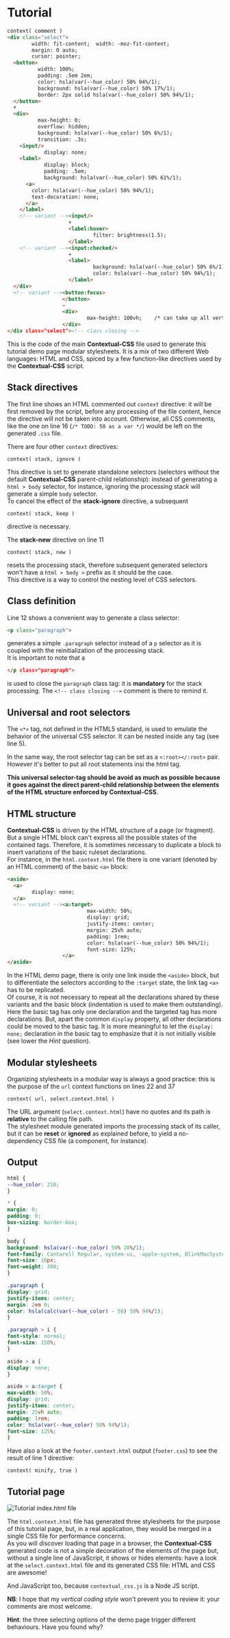 # Tutorial

```html
context( comment )
<div class="select">
        width: fit-content;  width: -moz-fit-content;
        margin: 0 auto;
        cursor: pointer;
  <button>
          width: 100%;
          padding: .5em 2em;
          color: hsla(var(--hue_color) 50% 94%/1);
          background: hsla(var(--hue_color) 50% 17%/1);
          border: 2px solid hsla(var(--hue_color) 50% 94%/1);
  </button>
  +
  <div>
          max-height: 0;
          overflow: hidden;
          background: hsla(var(--hue_color) 50% 6%/1);
          transition: .3s;
    <input/>
            display: none;
    <label>
            display: block;
            padding: .5em;
            background: hsla(var(--hue_color) 50% 61%/1);
      <a>
        color: hsla(var(--hue_color) 50% 94%/1);
        text-decoration: none;
      </a>
    </label>
    <!-- variant --><input/>
                    +
                    <label:hover>
                            filter: brightness(1.5);
                    </label>
    <!-- variant --><input:checked/>
                    +
                    <label>
                            background: hsla(var(--hue_color) 50% 6%/1);
                            color: hsla(var(--hue_color) 50% 94%/1);
                    </label>
  </div>
  <!-- variant --><button:focus>
                  </button>
                  ~
                  <div>
                          max-height: 100vh;    /* can take up all vertical space */
                  </div>
</div class="select"><!-- class closing -->
```

This is the code of the main **Contextual-CSS** file used to generate this tutorial demo page modular stylesheets.
It is a mix of two different Web languages: HTML and CSS, spiced by a few function-like directives used by the **Contextual-CSS** script.


## Stack directives

The first line shows an HTML commented out `context` directive: it will be first removed by the script, before any processing of the file content, hence the directive will not be taken into account. Otherwise, all CSS comments, like the one on line 16 (`/* TODO: 50 as a var */`) would be left on the generated `.css` file.


There are four other `context` directives:
```
context( stack, ignore )
```
This directive is set to generate standalone selectors (selectors without the default **Contextual-CSS** parent-child relationship):
instead of generating a `html > body` selector, for instance, ignoring the processing stack will generate a simple `body` selector.<br/>
To cancel the effect of the __stack-ignore__ directive, a subsequent
```
context( stack, keep )
```
directive is necessary.


The __stack-new__ directive on line 11
```
context( stack, new )
```
resets the processing stack, therefore subsequent generated selectors won't have a `html > body >` prefix as it should be the case.<br/>
This directive is a way to control the nesting level of CSS selectors.


## Class definition

Line 12 shows a convenient way to generate a class selector:
```html
<p class="paragraph">
```
generates a simple `.paragraph` selector instead of a `p` selector as it is coupled with the reinitialization of the processing stack.<br/>
It is important to note that a
```html
</p class="paragraph">
```
is used to close the `paragraph` class tag: it is **mandatory** for the stack processing. The `<!-- class closing -->` comment is there to remind it.


## Universal and root selectors
The `<*>` tag, not defined in the HTML5 standard, is used to emulate the behavior of the universal CSS selector. It can be nested inside any tag (see line 5).

In the same way, the root selector tag can be set as a `<:root></:root>` pair. However it's better to put all root statements insi the html tag.


**This universal selector-tag should be avoid as much as possible because it goes against the direct parent-child relationship between the elements of the HTML structure enforced by Contextual-CSS**.


## HTML structure

**Contextual-CSS** is driven by the HTML structure of a page (or fragment). But a single HTML block can't express all the possible states of the contained tags. Therefore, it is sometimes necessary to duplicate a block to insert variations of the basic ruleset declarations.<br/>
For instance, in the `html.context.html` file there is one variant (denoted by an HTML comment) of the basic `<a>` block:

```html
<aside>
  <a>
        display: none;
  </a>
  <!-- variant --><a:target>
                          max-width: 50%;
                          display: grid;
                          justify-items: center;
                          margin: 25vh auto;
                          padding: 1rem;
                          color: hsla(var(--hue_color) 50% 94%/1);
                          font-size: 125%;
                  </a>
</aside>
```

In the HTML demo page, there is only one link inside the `<aside>` block, but to differentiate the selectors according to the `:target` state, the link tag `<a>` has to be replicated.<br/>
Of course, it is not necessary to repeat all the declarations shared by these variants and the basic block (indentation is used to make them outstanding).<br/>
Here the basic tag has only one declaration and the targeted tag has more declarations. But, apart the common `display` property, all other declarations could be moved to the basic tag. It is more meaningful to let the `display: none;` declaration in the basic tag to emphasize that it is not initially visible (see lower the _Hint_ question).


## Modular stylesheets

Organizing stylesheets in a modular way is always a good practice: this is the purpose of the `url` context functions on lines 22 and 37
```
context( url, select.context.html )
```
The URL argument (`select.context.html`) have no quotes and its path is __relative__ to the calling file path.<br/>
The stylesheet module generated imports the processing stack of its caller, but it can be **reset** or **ignored** as explained before, to yield a no-dependency CSS file (a component, for instance).


## Output

```css
html {
--hue_color: 210;
}

* {
margin: 0;
padding: 0;
box-sizing: border-box;
}

body {
background: hsla(var(--hue_color) 50% 28%/1);
font-family: Cantarell Regular, system-ui, -apple-system, BlinkMacSystemFont, Segoe UI, Roboto, Oxygen, Ubuntu, Helvetica Neue, sans-serif;
font-size: 16px;
font-weight: 300;
}

.paragraph {
display: grid;
justify-items: center;
margin: 2em 0;
color: hsla(calc(var(--hue_color) - 50) 50% 94%/1);
}

.paragraph > i {
font-style: normal;
font-size: 150%;
}

aside > a {
display: none;
}

aside > a:target {
max-width: 50%;
display: grid;
justify-items: center;
margin: 25vh auto;
padding: 1rem;
color: hsla(var(--hue_color) 50% 94%/1);
font-size: 125%;
}
```

Have also a look at the `footer.context.html` output (`footer.css`) to see the result of line 1 directive:
```
context( minify, true )
```

## Tutorial page

![Tutorial index.html file](../../screenshots/tutorial.jpg)

The `html.context.html` file has generated three stylesheets for the purpose of this tutorial page, but, in a real application, they would be merged in a single CSS file for performance concerns.<br/>
As you will discover loading that page in a browser, the **Contextual-CSS** generated code is not a simple decoration of the elements of the page but, without a single line of JavaScript, it shows or hides elements: have a look at the `select.context.html` file and its generated CSS file: HTML and CSS are awesome!

And JavaScript too, because `contextual_css.js` is a Node JS script.

**NB**: I hope that my _vertical coding style_ won't prevent you to review it: your comments are most welcome.

**Hint**: the three selecting options of the demo page trigger different behaviours. Have you found why?